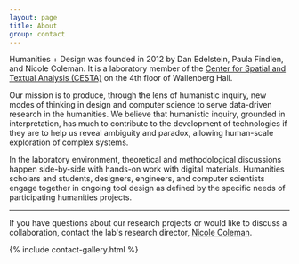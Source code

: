 ```yaml
---
layout: page
title: About
group: contact
---
```




Humanities + Design was founded in 2012 by Dan Edelstein, Paula Findlen, and Nicole Coleman. It is a laboratory member of the [Center for Spatial and Textual Analysis (CESTA)](http://cesta.stanford.edu) on the 4th floor of Wallenberg Hall. 

Our mission is to produce, through the lens of humanistic inquiry, new modes of thinking in design and computer science to serve data-driven research in the humanities. We believe that humanistic inquiry, grounded in interpretation, has much to contribute to the development of technologies if they are to help us reveal ambiguity and paradox, allowing human-scale exploration of complex systems. 

In the laboratory environment, theoretical and methodological discussions happen side-by-side with hands-on work with digital materials. Humanities scholars and students, designers, engineers, and computer scientists engage together in ongoing tool design as defined by the specific needs of participating humanities projects. 

<hr>

If you have questions about our research projects or would like to discuss a collaboration, contact the lab's research director, <a href="mailto:cncoleman@stanford.edu">Nicole Coleman</a>. 


{% include contact-gallery.html %}